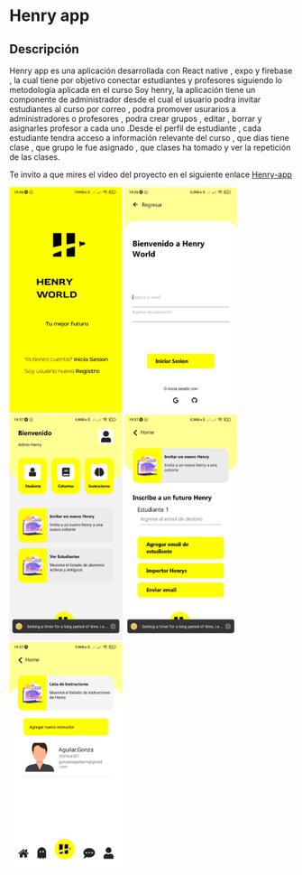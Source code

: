 # Henry app
## Descripción 
Henry app es una aplicación desarrollada con React native , expo y firebase , la cual tiene por objetivo conectar estudiantes y profesores siguiendo lo metodología aplicada en el curso Soy henry, la aplicación tiene un componente de administrador desde el cual el usuario podra invitar estudiantes al curso por correo , podra promover usurarios a administradores o profesores , podra crear grupos , editar , borrar  y asignarles profesor a cada uno .Desde el perfil de estudiante , cada estudiante tendra acceso a información relevante del curso , que dias tiene clase , que grupo le fue asignado , que clases ha tomado y ver la repetición de las clases.

Te invito  a que mires el video del proyecto en el siguiente enlace [Henry-app](https://vimeo.com/512744811)

<div >
<img src="/assets/portada.jpg" alt="drawing" width="200"/>
<img src="/assets/login.jpg" alt="drawing" width="200"/>
<img src="/assets/1.jpg" alt="drawing" width="200"/>
<img src="/assets/2.jpg" alt="drawing" width="200"/>
<img src="/assets/3.jpg" alt="drawing" width="200"/>

</div>

